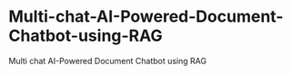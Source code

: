 # Multi-chat-AI-Powered-Document-Chatbot-using-RAG
Multi chat AI-Powered Document Chatbot using RAG
